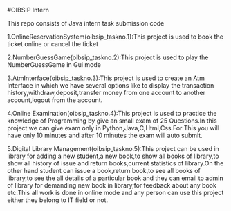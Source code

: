 #OIBSIP Intern

This repo consists of Java intern task submission code

1.OnlineReservationSystem(oibsip_taskno.1):This project is used to book the ticket online or cancel the ticket

2.NumberGuessGame(oibsip_taskno.2):This project is used to play the NumberGuessGame in Gui mode

3.AtmInterface(oibsip_taskno.3):This project is used to create an Atm Interface in which we have several options like to display the transaction history,withdraw,deposit,transfer money from one account to another account,logout from the account.

4.Online Examination(oibsip_taskno.4):This project is used to practice the knowledge of Programming by give an small exam of 25 Questions.In this project we can give exam only in Python,Java,C,Html,Css.For This you will have only 10 minutes and after 10 minutes the exam will auto submit.

5.Digital Library Management(oibsip_taskno.5):This project can be used in library for adding a new student,a new book,to show all books of library,to show all history of issue and return books,current statistics of library.On the other hand student can issue a book,return book,to see all books of library,to see the all details of a particular book and they can email to admin of library for demanding new book in library,for feedback about any book etc.This all work is done in online mode and any person can use this project either they belong to IT field or not.
